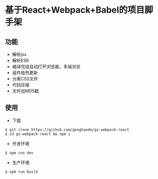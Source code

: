 # 基于React+Webpack+Babel的项目脚手架
## 功能
- 解析jsx
- 解析ES6
- 编译完成自动打开浏览器，多端浏览
- 组件级热更新
- 分离CSS文件
- 代码压缩
- 文件加MD5戳
## 使用
- 下载
```
$ git clone https://github.com/genghaode/gz-webpack-react
$ cd gz-webpack-react && npm i
```
- 开发环境
```
$ npm run dev
```
- 生产环境
```
$ npm run build
```
